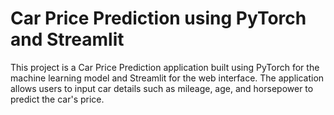 # Car Price Prediction using PyTorch and Streamlit

This project is a Car Price Prediction application built using PyTorch for the machine learning model and Streamlit for the web interface. The application allows users to input car details such as mileage, age, and horsepower to predict the car's price.




